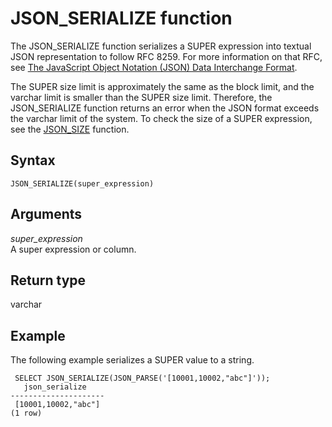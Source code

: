 # JSON\_SERIALIZE function<a name="JSON_SERIALIZE"></a>

The JSON\_SERIALIZE function serializes a SUPER expression into textual JSON representation to follow RFC 8259\. For more information on that RFC, see [The JavaScript Object Notation \(JSON\) Data Interchange Format](https://tools.ietf.org/html/rfc8259)\.

The SUPER size limit is approximately the same as the block limit, and the varchar limit is smaller than the SUPER size limit\. Therefore, the JSON\_SERIALIZE function returns an error when the JSON format exceeds the varchar limit of the system\. To check the size of a SUPER expression, see the [JSON\_SIZE](r_json_size.md) function\.

## Syntax<a name="JSON_SERIALIZE-synopsis"></a>

```
JSON_SERIALIZE(super_expression)
```

## Arguments<a name="JSON_SERIALIZE-arguments"></a>

 *super\_expression*  
A super expression or column\.

## Return type<a name="JSON_SERIALIZE-return"></a>

varchar

## Example<a name="JSON_SERIALIZE-examples"></a>

The following example serializes a SUPER value to a string\.

```
 SELECT JSON_SERIALIZE(JSON_PARSE('[10001,10002,"abc"]'));
   json_serialize
---------------------
 [10001,10002,"abc"]
(1 row)
```